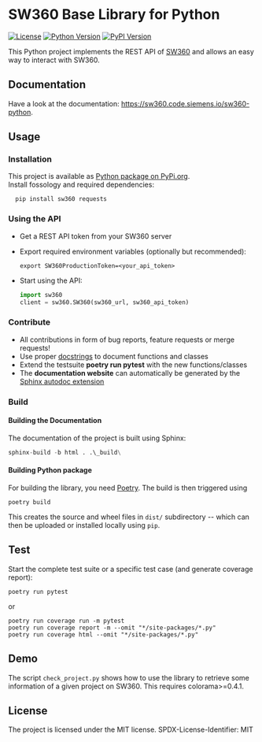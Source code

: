 # SW360 Base Library for Python

[![License](https://img.shields.io/badge/license-MIT-blue.svg)](https://github.com/tngraf/Python-GitHub-Example/blob/main/LICENSE)
[![Python Version](https://img.shields.io/badge/python-3.6%2C3.7%2C3.8%2C3.9-yellow?logo=python)](https://www.python.org/doc/versions/)
[![PyPI Version](https://badge.fury.io/py/fossology.svg)](https://pypi.org/project/fossology)

This Python project implements the REST API of [SW360](https://www.eclipse.org/sw360/)
and allows an easy way to interact with SW360.

## Documentation

Have a look at the documentation: https://sw360.code.siemens.io/sw360-python.


## Usage

### Installation

This project is available as [Python package on PyPi.org](https://pypi.org/project/sw360/).  
Install fossology and required dependencies:
```shell
  pip install sw360 requests
  ```

### Using the API

* Get a REST API token from your SW360 server
* Export required environment variables (optionally but recommended):

  ```shell
  export SW360ProductionToken=<your_api_token>
  ```
* Start using the API:

  ```python
  import sw360
  client = sw360.SW360(sw360_url, sw360_api_token)
  ```

### Contribute

* All contributions in form of bug reports, feature requests or merge requests!
* Use proper [docstrings](https://realpython.com/documenting-python-code/) to document functions and classes
* Extend the testsuite **poetry run pytest** with the new functions/classes
* The **documentation website** can automatically be generated by the [Sphinx autodoc extension](https://www.sphinx-doc.org/en/master/usage/extensions/autodoc.html)

### Build

#### Building the Documentation

The documentation of the project is built using Sphinx:

```python
sphinx-build -b html . .\_build\
```

#### Building Python package

For building the library, you need [Poetry](https://python-poetry.org/). The build is then triggered using

```shell
poetry build
```

This creates the source and wheel files in ```dist/``` subdirectory -- which can then be uploaded or installed locally using ```pip```.

## Test

Start the complete test suite or a specific test case (and generate coverage report):
```shell
poetry run pytest
```

or
```shell
poetry run coverage run -m pytest
poetry run coverage report -m --omit "*/site-packages/*.py"
poetry run coverage html --omit "*/site-packages/*.py"
```

## Demo ##

The script ``check_project.py`` shows how to use the library to retrieve some information of a given project on SW360. This requires colorama>=0.4.1.

## License ##

The project is licensed under the MIT license.
SPDX-License-Identifier: MIT
